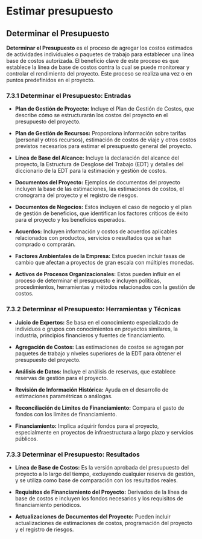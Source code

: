 # Estimar presupuesto

## Determinar el Presupuesto

**Determinar el Presupuesto** es el proceso de agregar los costos estimados de actividades individuales o paquetes de trabajo para establecer una línea base de costos autorizada. El beneficio clave de este proceso es que establece la línea de base de costos contra la cual se puede monitorear y controlar el rendimiento del proyecto. Este proceso se realiza una vez o en puntos predefinidos en el proyecto.

### 7.3.1 Determinar el Presupuesto: Entradas

- **Plan de Gestión de Proyecto:** Incluye el Plan de Gestión de Costos, que describe cómo se estructurarán los costos del proyecto en el presupuesto del proyecto.

- **Plan de Gestión de Recursos:** Proporciona información sobre tarifas (personal y otros recursos), estimación de costos de viaje y otros costos previstos necesarios para estimar el presupuesto general del proyecto.

- **Línea de Base del Alcance:** Incluye la declaración del alcance del proyecto, la Estructura de Desglose del Trabajo (EDT) y detalles del diccionario de la EDT para la estimación y gestión de costos.

- **Documentos del Proyecto:** Ejemplos de documentos del proyecto incluyen la base de las estimaciones, las estimaciones de costos, el cronograma del proyecto y el registro de riesgos.

- **Documentos de Negocios:** Estos incluyen el caso de negocio y el plan de gestión de beneficios, que identifican los factores críticos de éxito para el proyecto y los beneficios esperados.

- **Acuerdos:** Incluyen información y costos de acuerdos aplicables relacionados con productos, servicios o resultados que se han comprado o comprarán.

- **Factores Ambientales de la Empresa:** Estos pueden incluir tasas de cambio que afectan a proyectos de gran escala con múltiples monedas.

- **Activos de Procesos Organizacionales:** Estos pueden influir en el proceso de determinar el presupuesto e incluyen políticas, procedimientos, herramientas y métodos relacionados con la gestión de costos.

### 7.3.2 Determinar el Presupuesto: Herramientas y Técnicas

- **Juicio de Expertos:** Se basa en el conocimiento especializado de individuos o grupos con conocimientos en proyectos similares, la industria, principios financieros y fuentes de financiamiento.

- **Agregación de Costos:** Las estimaciones de costos se agregan por paquetes de trabajo y niveles superiores de la EDT para obtener el presupuesto del proyecto.

- **Análisis de Datos:** Incluye el análisis de reservas, que establece reservas de gestión para el proyecto.

- **Revisión de Información Histórica:** Ayuda en el desarrollo de estimaciones paramétricas o análogas.

- **Reconciliación de Límites de Financiamiento:** Compara el gasto de fondos con los límites de financiamiento.

- **Financiamiento:** Implica adquirir fondos para el proyecto, especialmente en proyectos de infraestructura a largo plazo y servicios públicos.

### 7.3.3 Determinar el Presupuesto: Resultados

- **Línea de Base de Costos:** Es la versión aprobada del presupuesto del proyecto a lo largo del tiempo, excluyendo cualquier reserva de gestión, y se utiliza como base de comparación con los resultados reales.

- **Requisitos de Financiamiento del Proyecto:** Derivados de la línea de base de costos e incluyen los fondos necesarios y los requisitos de financiamiento periódicos.

- **Actualizaciones de Documentos del Proyecto:** Pueden incluir actualizaciones de estimaciones de costos, programación del proyecto y el registro de riesgos.
